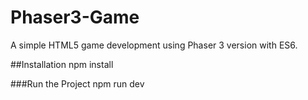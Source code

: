 # Phaser3-Game
A simple HTML5 game development using Phaser 3 version with ES6.

##Installation
npm install

###Run the Project
npm run dev
